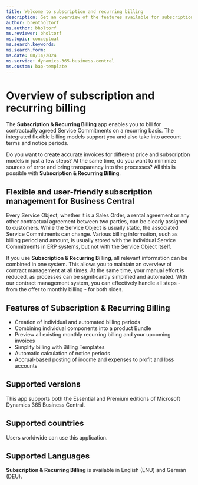 ```yaml
---
title: Welcome to subscription and recurring billing 
description: Get an overview of the features available for subscription and recurring billing.
author: brentholtorf
ms.author: bholtorf
ms.reviewer: bholtorf
ms.topic: conceptual
ms.search.keywords: 
ms.search.form: 
ms.date: 08/14/2024
ms.service: dynamics-365-business-central
ms.custom: bap-template
---
```


# Overview of subscription and recurring billing

The **Subscription & Recurring Billing** app enables you to bill for contractually agreed Service Commitments on a recurring basis. The integrated flexible billing models support you and also take into account terms and notice periods.

Do you want to create accurate invoices for different price and subscription models in just a few steps? At the same time, do you want to minimize sources of error and bring transparency into the processes? All this is possible with **Subscription & Recurring Billing**.

## Flexible and user-friendly subscription management for Business Central

Every Service Object, whether it is a Sales Order, a rental agreement or any other contractual agreement between two parties, can be clearly assigned to customers. While the Service Object is usually static, the associated Service Commitments can change. Various billing information, such as billing period and amount, is usually stored with the individual Service Commitments in ERP systems, but not with the Service Object itself.

If you use **Subscription & Recurring Billing**, all relevant information can be combined in one system. This allows you to maintain an overview of contract management at all times. At the same time, your manual effort is reduced, as processes can be significantly simplified and automated. With our contract management system, you can effectively handle all steps - from the offer to monthly billing - for both sides.

## Features of Subscription & Recurring Billing

* Creation of individual and automated billing periods
* Combining individual components into a product Bundle
* Preview all existing monthly recurring billing and your upcoming invoices
* Simplify billing with Billing Templates
* Automatic calculation of notice periods
* Accrual-based posting of income and expenses to profit and loss accounts

## Supported versions

This app supports both the Essential and Premium editions of Microsoft Dynamics 365 Business Central.

## Supported countries

Users worldwide can use this application.

## Supported Languages

**Subscription & Recurring Billing** is available in English (ENU) and German (DEU).